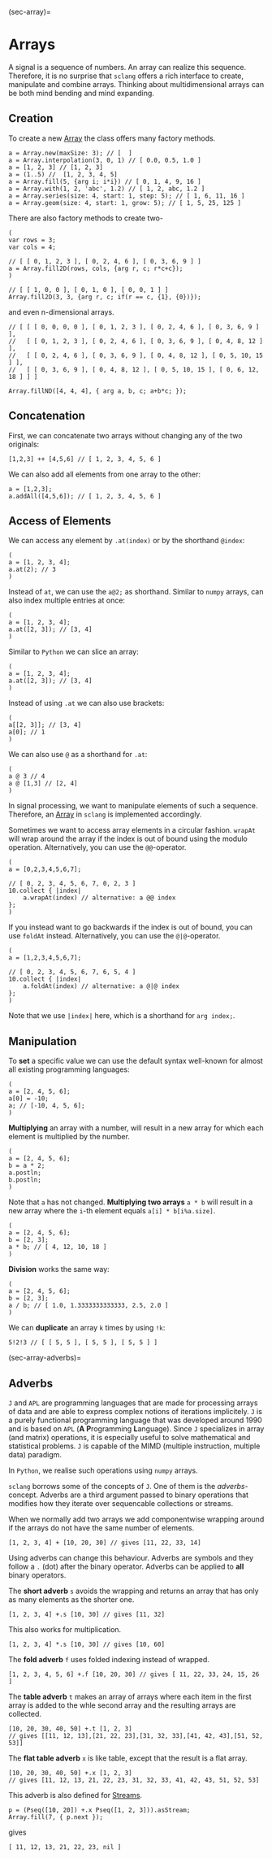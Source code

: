 (sec-array)=
# Arrays

A signal is a sequence of numbers.
An array can realize this sequence.
Therefore, it is no surprise that ``sclang`` offers a rich interface to create, manipulate and combine arrays.
Thinking about multidimensional arrays can be both mind bending and mind expanding.

## Creation

To create a new [Array](https://doc.sccode.org/Classes/Array.html) the class offers many factory methods.

```isc
a = Array.new(maxSize: 3); // [  ]
a = Array.interpolation(3, 0, 1) // [ 0.0, 0.5, 1.0 ]
a = [1, 2, 3] // [1, 2, 3]
a = (1..5) //  [1, 2, 3, 4, 5]
a = Array.fill(5, {arg i; i*i}) // [ 0, 1, 4, 9, 16 ]
a = Array.with(1, 2, 'abc', 1.2) // [ 1, 2, abc, 1.2 ]
a = Array.series(size: 4, start: 1, step: 5); // [ 1, 6, 11, 16 ]
a = Array.geom(size: 4, start: 1, grow: 5); // [ 1, 5, 25, 125 ]
```

There are also factory methods to create two-

```isc
(
var rows = 3;
var cols = 4;

// [ [ 0, 1, 2, 3 ], [ 0, 2, 4, 6 ], [ 0, 3, 6, 9 ] ]
a = Array.fill2D(rows, cols, {arg r, c; r*c+c});
)

// [ [ 1, 0, 0 ], [ 0, 1, 0 ], [ 0, 0, 1 ] ]
Array.fill2D(3, 3, {arg r, c; if(r == c, {1}, {0})});
```

and even n-dimensional arrays.

```isc
// [ [ [ 0, 0, 0, 0 ], [ 0, 1, 2, 3 ], [ 0, 2, 4, 6 ], [ 0, 3, 6, 9 ] ], 
//   [ [ 0, 1, 2, 3 ], [ 0, 2, 4, 6 ], [ 0, 3, 6, 9 ], [ 0, 4, 8, 12 ] ], 
//   [ [ 0, 2, 4, 6 ], [ 0, 3, 6, 9 ], [ 0, 4, 8, 12 ], [ 0, 5, 10, 15 ] ], 
//   [ [ 0, 3, 6, 9 ], [ 0, 4, 8, 12 ], [ 0, 5, 10, 15 ], [ 0, 6, 12, 18 ] ] ]

Array.fillND([4, 4, 4], { arg a, b, c; a+b*c; }); 
```

## Concatenation

First, we can concatenate two arrays without changing any of the two originals:

```isc
[1,2,3] ++ [4,5,6] // [ 1, 2, 3, 4, 5, 6 ]
```

We can also add all elements from one array to the other:

```isc
a = [1,2,3];
a.addAll([4,5,6]); // [ 1, 2, 3, 4, 5, 6 ]
```

## Access of Elements

We can access any element by ``.at(index)`` or by the shorthand ``@index``:

```isc
(
a = [1, 2, 3, 4];
a.at(2); // 3
)
```

Instead of ``at``, we can use the ``a@2;`` as shorthand. 
Similar to ``numpy`` arrays, can also index multiple entries at once:

```isc
(
a = [1, 2, 3, 4];
a.at([2, 3]); // [3, 4]
)
```

Similar to ``Python`` we can slice an array:

```isc
(
a = [1, 2, 3, 4];
a.at([2, 3]); // [3, 4]
)
```

Instead of using ``.at`` we can also use brackets:

```isc
(
a[[2, 3]]; // [3, 4]
a[0]; // 1
)
```

We can also use ``@`` as a shorthand for ``.at``:

```isc
(
a @ 3 // 4
a @ [1,3] // [2, 4]
)
```

In signal processing, we want to manipulate elements of such a sequence.
Therefore, an [Array](https://doc.sccode.org/Classes/Array.html) in ``sclang`` is implemented accordingly.

Sometimes we want to access array elements in a circular fashion.
``wrapAt`` will wrap around the array if the index is out of bound using the modulo operation.
Alternatively, you can use the ``@@``-operator.

```isc
(
a = [0,2,3,4,5,6,7];

// [ 0, 2, 3, 4, 5, 6, 7, 0, 2, 3 ]
10.collect { |index|
    a.wrapAt(index) // alternative: a @@ index
};
)
```

If you instead want to go backwards if the index is out of bound, you can use ``foldAt`` instead.
Alternatively, you can use the ``@|@``-operator.

```isc
(
a = [1,2,3,4,5,6,7];

// [ 0, 2, 3, 4, 5, 6, 7, 6, 5, 4 ]
10.collect { |index|
    a.foldAt(index) // alternative: a @|@ index
};
)
```

Note that we use ``|index|`` here, which is a shorthand for ``arg index;``.

## Manipulation

To **set** a specific value we can use the default syntax well-known for almost all existing programming languages:

```
(
a = [2, 4, 5, 6];
a[0] = -10;
a; // [-10, 4, 5, 6];
)
```

**Multiplying** an array with a number, will result in a new array for which each element is multiplied by the number.

```isc
(
a = [2, 4, 5, 6];
b = a * 2;
a.postln;
b.postln;
)
```

Note that ``a`` has not changed.
**Multiplying two arrays** ``a * b`` will result in a new array where the ``i``-th element equals ``a[i] * b[i%a.size]``.

```isc
(
a = [2, 4, 5, 6];
b = [2, 3];
a * b; // [ 4, 12, 10, 18 ]
)
```

**Division** works the same way:

```isc
(
a = [2, 4, 5, 6];
b = [2, 3];
a / b; // [ 1.0, 1.3333333333333, 2.5, 2.0 ]
)
```

We can **duplicate** an array ``k`` times by using ``!k``:

```isc
5!2!3 // [ [ 5, 5 ], [ 5, 5 ], [ 5, 5 ] ]
```

(sec-array-adverbs)=
## Adverbs

``J`` and ``APL`` are programming languages that are made for processing arrays of data and are able to express complex notions of iterations implicitely.
``J`` is a purely functional programming language that was developed around 1990 and is based on ``APL`` (**A** **P**rogramming **L**anguage).
Since ``J`` specializes in array (and matrix) operations, it is especially useful to solve mathematical and statistical problems.
``J`` is capable of the MIMD (multiple instruction, multiple data) paradigm.

In ``Python``, we realise such operations using ``numpy`` arrays.

``sclang`` borrows some of the concepts of ``J``.
One of them is the *adverbs*-concept.
Adverbs are a third argument passed to binary operations that modifies how they iterate over sequencable collections or streams.

When we normally add two arrays we add componentwise wrapping around if the arrays do not have the same number of elements.

```isc
[1, 2, 3, 4] + [10, 20, 30] // gives [11, 22, 33, 14]
```

Using adverbs can change this behaviour.
Adverbs are symbols and they follow a ``.`` (dot) after the binary operator.
Adverbs can be applied to **all** binary operators.

The **short adverb** ``s`` avoids the wrapping and returns an array that has only as many elements as the shorter one.

```isc
[1, 2, 3, 4] +.s [10, 30] // gives [11, 32]
```

This also works for multiplication.

```isc
[1, 2, 3, 4] *.s [10, 30] // gives [10, 60]
```

The **fold adverb** ``f`` uses folded indexing instead of wrapped.

```isc
[1, 2, 3, 4, 5, 6] +.f [10, 20, 30] // gives [ 11, 22, 33, 24, 15, 26 ]
```

The **table adverb** ``t`` makes an array of arrays where each item in the first array is added to the whle second array and the resulting arrays are collected.

```isc
[10, 20, 30, 40, 50] +.t [1, 2, 3]
// gives [[11, 12, 13],[21, 22, 23],[31, 32, 33],[41, 42, 43],[51, 52, 53]]
```

The **flat table adverb** ``x`` is like table, except that the result is a flat array.

```isc
[10, 20, 30, 40, 50] +.x [1, 2, 3]
// gives [11, 12, 13, 21, 22, 23, 31, 32, 33, 41, 42, 43, 51, 52, 53]
```

This adverb is also defined for [Streams](sec-stream).

```isc
p = (Pseq([10, 20]) +.x Pseq([1, 2, 3])).asStream;
Array.fill(7, { p.next });
```

gives

```isc
[ 11, 12, 13, 21, 22, 23, nil ]
```